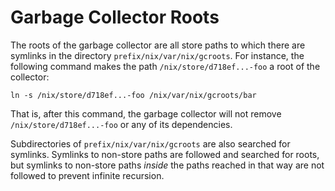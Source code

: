 # Garbage Collector Roots

The roots of the garbage collector are all store paths to which there
are symlinks in the directory `prefix/nix/var/nix/gcroots`. For
instance, the following command makes the path
`/nix/store/d718ef...-foo` a root of the collector:

```console
ln -s /nix/store/d718ef...-foo /nix/var/nix/gcroots/bar
```

That is, after this command, the garbage collector will not remove
`/nix/store/d718ef...-foo` or any of its dependencies.

Subdirectories of `prefix/nix/var/nix/gcroots` are also searched for
symlinks. Symlinks to non-store paths are followed and searched for
roots, but symlinks to non-store paths *inside* the paths reached in
that way are not followed to prevent infinite recursion.
